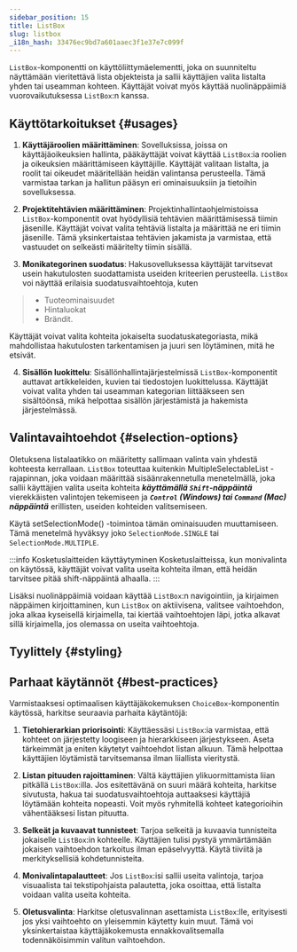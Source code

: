 ```yaml
---
sidebar_position: 15
title: ListBox
slug: listbox
_i18n_hash: 33476ec9bd7a601aaec3f1e37e7c099f
---
```

<DocChip chip='shadow' />
<DocChip chip='name' label="dwc-listbox" />
<DocChip chip='since' label='23.05' />
<JavadocLink type="foundation" location="com/webforj/component/list/ListBox" top='true'/>

<ParentLink parent="List" />

`ListBox`-komponentti on käyttöliittymäelementti, joka on suunniteltu näyttämään vieritettävä lista objekteista ja sallii käyttäjien valita listalta yhden tai useamman kohteen. Käyttäjät voivat myös käyttää nuolinäppäimiä vuorovaikutuksessa `ListBox`:n kanssa.

## Käyttötarkoitukset {#usages}

1. **Käyttäjäroolien määrittäminen**: Sovelluksissa, joissa on käyttäjäoikeuksien hallinta, pääkäyttäjät voivat käyttää `ListBox`:ia roolien ja oikeuksien määrittämiseen käyttäjille. Käyttäjät valitaan listalta, ja roolit tai oikeudet määritellään heidän valintansa perusteella. Tämä varmistaa tarkan ja hallitun pääsyn eri ominaisuuksiin ja tietoihin sovelluksessa.

2. **Projektitehtävien määrittäminen**: Projektinhallintaohjelmistoissa `ListBox`-komponentit ovat hyödyllisiä tehtävien määrittämisessä tiimin jäsenille. Käyttäjät voivat valita tehtäviä listalta ja määrittää ne eri tiimin jäsenille. Tämä yksinkertaistaa tehtävien jakamista ja varmistaa, että vastuudet on selkeästi määritelty tiimin sisällä.

3. **Monikategorinen suodatus**: Hakusovelluksessa käyttäjät tarvitsevat usein hakutulosten suodattamista useiden kriteerien perusteella. `ListBox` voi näyttää erilaisia suodatusvaihtoehtoja, kuten
>- Tuoteominaisuudet
>- Hintaluokat
>- Brändit.

  Käyttäjät voivat valita kohteita jokaiselta suodatuskategoriasta, mikä mahdollistaa hakutulosten tarkentamisen ja juuri sen löytäminen, mitä he etsivät.

4. **Sisällön luokittelu**: Sisällönhallintajärjestelmissä `ListBox`-komponentit auttavat artikkeleiden, kuvien tai tiedostojen luokittelussa. Käyttäjät voivat valita yhden tai useamman kategorian liittääkseen sen sisältöönsä, mikä helpottaa sisällön järjestämistä ja hakemista järjestelmässä.

## Valintavaihtoehdot {#selection-options}

Oletuksena listalaatikko on määritetty sallimaan valinta vain yhdestä kohteesta kerrallaan. `ListBox` toteuttaa kuitenkin <JavadocLink type="foundation" location="com/webforj/component/list/MultipleSelectableList" code='true'>MultipleSelectableList</JavadocLink> -rajapinnan, joka voidaan määrittää sisäänrakennetulla menetelmällä, joka sallii käyttäjien valita useita kohteita ***käyttämällä `Shift`-näppäintä*** vierekkäisten valintojen tekemiseen ja ***`Control` (Windows) tai `Command` (Mac) näppäintä*** erillisten, useiden kohteiden valitsemiseen.

Käytä <JavadocLink type="foundation" location="com/webforj/component/list/ListBox" code='true' suffix='#setSelectionMode(org.dwcj.component.list.MultipleSelectableList.SelectionMode)'>setSelectionMode()</JavadocLink> -toimintoa tämän ominaisuuden muuttamiseen. Tämä menetelmä hyväksyy joko `SelectionMode.SINGLE` tai `SelectionMode.MULTIPLE`.

:::info Kosketuslaitteiden käyttäytyminen
Kosketuslaitteissa, kun monivalinta on käytössä, käyttäjät voivat valita useita kohteita ilman, että heidän tarvitsee pitää shift-näppäintä alhaalla.
:::

Lisäksi nuolinäppäimiä voidaan käyttää `ListBox`:n navigointiin, ja kirjaimen näppäimen kirjoittaminen, kun `ListBox` on aktiivisena, valitsee vaihtoehdon, joka alkaa kyseisellä kirjaimella, tai kiertää vaihtoehtojen läpi, jotka alkavat sillä kirjaimella, jos olemassa on useita vaihtoehtoja.

<ComponentDemo 
path='/webforj/listboxmultipleselection?' 
javaE='https://raw.githubusercontent.com/webforj/webforj-documentation/refs/heads/main/src/main/java/com/webforj/samples/views/lists/listbox/ListboxMultipleSelectionView.java'
height = '250px'
/>

## Tyylittely {#styling}

<TableBuilder name="ListBox" />

## Parhaat käytännöt {#best-practices}

Varmistaaksesi optimaalisen käyttäjäkokemuksen `ChoiceBox`-komponentin käytössä, harkitse seuraavia parhaita käytäntöjä:

1. **Tietohierarkian priorisointi**: Käyttäessäsi `ListBox`:ia varmistaa, että kohteet on järjestetty loogiseen ja hierarkkiseen järjestykseen. Aseta tärkeimmät ja eniten käytetyt vaihtoehdot listan alkuun. Tämä helpottaa käyttäjien löytämistä tarvitsemansa ilman liiallista vieritystä.

2. **Listan pituuden rajoittaminen**: Vältä käyttäjien ylikuormittamista liian pitkällä `ListBox`:illa. Jos esitettävänä on suuri määrä kohteita, harkitse sivutusta, hakua tai suodatusvaihtoehtoja auttaaksesi käyttäjiä löytämään kohteita nopeasti. Voit myös ryhmitellä kohteet kategorioihin vähentääksesi listan pituutta.

3. **Selkeät ja kuvaavat tunnisteet**: Tarjoa selkeitä ja kuvaavia tunnisteita jokaiselle `ListBox`:in kohteelle. Käyttäjien tulisi pystyä ymmärtämään jokaisen vaihtoehdon tarkoitus ilman epäselvyyttä. Käytä tiiviitä ja merkityksellisiä kohdetunnisteita.

4. **Monivalintapalautteet**: Jos `ListBox`:isi sallii useita valintoja, tarjoa visuaalista tai tekstipohjaista palautetta, joka osoittaa, että listalta voidaan valita useita kohteita.

5. **Oletusvalinta**: Harkitse oletusvalinnan asettamista `ListBox`:lle, erityisesti jos yksi vaihtoehto on yleisemmin käytetty kuin muut. Tämä voi yksinkertaistaa käyttäjäkokemusta ennakkovalitsemalla todennäköisimmin valitun vaihtoehdon.
